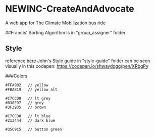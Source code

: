 # NEWINC-CreateAndAdvocate
A web app for The Climate Mobilization bus ride

##Francis' Sorting Algorithm is in "group_assigner" folder

## Style
reference [here](https://peoplesclimate.org/posters-and-flyers/#posters)
John's Style guide in "style-guide" folder can be seen visually in this codepen: https://codepen.io/shwaydogg/pen/XRbgPy

###Colors
```
#FFA902   // yellow
#FBA819   // yellow alt

#C7CCD0   // lt grey
#838E97   // grey
#3F3935   // brown

#C7CCD0   // lt blue
#213444   // dark blue

#35C9C5   // button green
```
